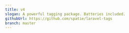 ```yaml
---
title: v4
slogan: A powerful tagging package. Batteries included.
githubUrl: https://github.com/spatie/laravel-tags
branch: master
---
```

